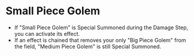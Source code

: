 # Small Piece Golem

*   If "Small Piece Golem" is Special Summoned during the Damage Step, you can activate its effect.
*   If an effect is chained that removes your only "Big Piece Golem" from the field, "Medium Piece Golem" is still Special Summoned.
